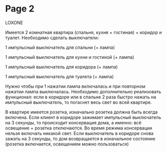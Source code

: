 # Page 2

LOXONE

&#x20;

Имеется 2 комнатная квартира (спальня, кухня + гостиная) + коридор и туалет. Необходимо сделать выключатели:

&#x20;

1 импульсный выключатель для спальни (+ лампа)

1 импульсный выключатель для кухни и гостиной (+ лампа)

1 импульсный выключатель для коридора (+ лампа)

1 импульсный выключатель для туалета (+ лампа)

&#x20;

Нужно чтобы при 1 нажатии лампа включалась и при повторном нажатии лампа выключалась. Необходимо дополнительно реализовать функционал: если в коридоре или в спальне 2 раза быстро нажать на импульсный выключатель, то погаснет весь свет во всей квартире.

&#x20;

В квартире имеется розетка, изначально розетка должна быть всегда включена. Если клиент в коридоре зажимает импульсный выключатель на 3 секунды, то происходит консервация дома, а именно: всё освещение + розетка отключаются. Во время режима консервации нельзя включать никакой свет. Если выключатель в коридоре снова зажать на 3 секунды, то дом возвращается в изначальное состояние (розетка включается, освещением можно пользоваться)
